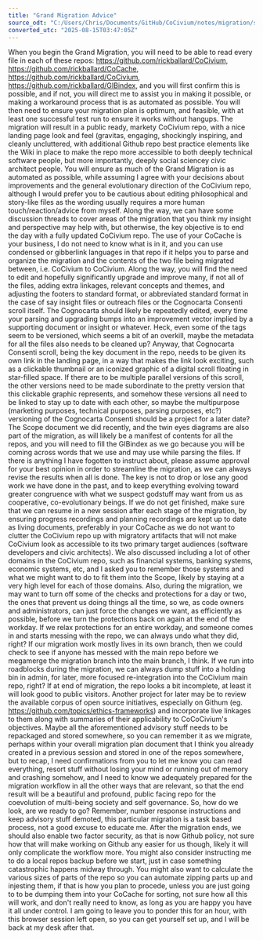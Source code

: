 ```yaml
---
title: "Grand Migration Advice"
source_odt: "C:/Users/Chris/Documents/GitHub/CoCivium/notes/migration/source_odt/Grand Migration Advice.odt"
converted_utc: "2025-08-15T03:47:05Z"
---
```

When you begin the Grand Migration, you will need to be able to read every file in each of these repos: <https://github.com/rickballard/CoCivium>, <https://github.com/rickballard/CoCache>, <https://github.com/rickballard/CoCivium>, <https://github.com/rickballard/GIBindex>, and you will first confirm this is possible, and if not, you will direct me to assist you in making it possible, or making a workaround process that is as automated as possible. You will then need to ensure your migration plan is optimum, and feasible, with at least one successful test run to ensure it works without hangups. The migration will result in a public ready, markety CoCivium repo, with a nice landing page look and feel (gravitas, engaging, shockingly inspiring, and cleanly uncluttered, with additional Github repo best practice elements like the Wiki in place to make the repo more accessible to both deeply technical software people, but more importantly, deeply social sciencey civic architect people. You will ensure as much of the Grand Migration is as automated as possible, while assuming I agree with your decisions about improvements and the general evolutionary direction of the CoCivium repo, although I would prefer you to be cautious about editing philosophical and story-like files as the wording usually requires a more human touch/reaction/advice from myself. Along the way, we can have some discussion threads to cover areas of the migration that you think my insight and perspective may help with, but otherwise, the key objective is to end the day with a fully updated CoCivium repo. The use of your CoCache is your business, I do not need to know what is in it, and you can use condensed or gibberlink languages in that repo if it helps you to parse and organize the migration and the contents of the two file being migrated between, i.e. CoCivium to CoCivium. Along the way, you will find the need to edit and hopefully significantly upgrade and improve many, if not all of the files, adding extra linkages, relevant concepts and themes, and adjusting the footers to standard format, or abbreviated standard format in the case of say insight files or outreach files or the Cognocarta Consenti scroll itself. The Cognocarta should likely be repeatedly edited, every time your parsing and upgrading bumps into an improvement vector implied by a supporting document or insight or whatever. Heck, even some of the tags seem to be versioned, which seems a bit of an overkill, maybe the metadata for all the files also needs to be cleaned up? Anyway, that Cognocarta Consenti scroll, being the key document in the repo, needs to be given its own link in the landing page, in a way that makes the link look exciting, such as a clickable thumbnail or an iconized graphic of a digital scroll floating in star-filled space. If there are to be multiple parallel versions of this scroll, the other versions need to be made subordinate to the pretty version that this clickable graphic represents, and somehow these versions all need to be linked to stay up to date with each other, so maybe the multipurpose (marketing purposes, technical purposes, parsing purposes, etc?) versioning of the Cognocarta Consenti should be a project for a later date? The Scope document we did recently, and the twin eyes diagrams are also part of the migration, as will likely be a manifest of contents for all the repos, and you will need to fill the GIBindex as we go because you will be coming across words that we use and may use while parsing the files. If there is anything I have fogotten to instruct about, please assume approval for your best opinion in order to streamline the migration, as we can always revise the results when all is done. The key is not to drop or lose any good work we have done in the past, and to keep everything evolving toward greater congruence with what we suspect godstuff may want from us as cooperative, co-evolutionary beings. If we do not get finished, make sure that we can resume in a new session after each stage of the migration, by ensuring progress recordings and planning recordings are kept up to date as living documents, preferably in your CoCache as we do not want to clutter the CoCivium repo up with migratory artifacts that will not make CoCivium look as accessible to its two primary target audiences (software developers and civic architects). We also discussed including a lot of other domains in the CoCivium repo, such as financial systems, banking systems, economic systems, etc, and I asked you to remember those systems and what we might want to do to fit them into the Scope, likely by staying at a very high level for each of those domains. Also, during the migration, we may want to turn off some of the checks and protections for a day or two, the ones that prevent us doing things all the time, so we, as code owners and administrators, can just force the changes we want, as efficiently as possible, before we turn the protections back on again at the end of the workday. If we relax protections for an entire workday, and someone comes in and starts messing with the repo, we can always undo what they did, right? If our migration work mostly lives in its own branch, then we could check to see if anyone has messed with the main repo before we megamerge the migration branch into the main branch, I think. If we run into roadblocks during the migration, we can always dump stuff into a holding bin in admin, for later, more focused re-integration into the CoCivium main repo, right? If at end of migration, the repo looks a bit incomplete, at least it will look good to public visitors. Another project for later may be to review the available corpus of open source initiatives, especially on Githum (eg. <https://github.com/topics/ethics-frameworks>) and incorporate live linkages to them along with summaries of their applicability to CoCoCivium's objectives. Maybe all the aforementioned advisory stuff needs to be repackaged and stored somewhere, so you can remember it as we migrate, perhaps within your overall migration plan document that I think you already created in a previous session and stored in one of the repos somewhere, but to recap, I need confirmations from you to let me know you can read everything, resort stuff without losing your mind or running out of memory and crashing somehow, and I need to know we adequately prepared for the migration workflow in all the other ways that are relevant, so that the end result will be a beautiful and profound, public facing repo for the coevolution of multi-being society and self governance. So, how do we look, are we ready to go? Remember, number response instructions and keep advisory stuff demoted, this particular migration is a task based process, not a good excuse to educate me. After the migration ends, we should also enable two factor security, as that is now Github policy, not sure how that will make working on Github any easier for us though, likely it will only complicate the workflow more. You might also consider instructing me to do a local repos backup before we start, just in case something catastrophic happens midway through. You might also want to calculate the various sizes of parts of the repo so you can automate zipping parts up and injesting them, if that is how you plan to procede, unless you are just going to to be dumping them into your CoCache for sorting, not sure how all this will work, and don't really need to know, as long as you are happy you have it all under control. I am going to leave you to ponder this for an hour, with this browser session left open, so you can get yourself set up, and I will be back at my desk after that.


